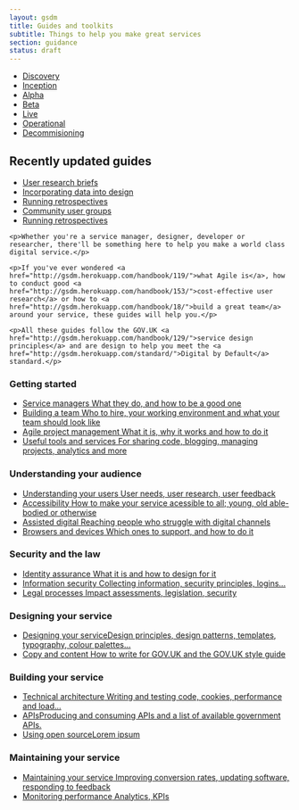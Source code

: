 ```yaml
---
layout: gsdm
title: Guides and toolkits
subtitle: Things to help you make great services
section: guidance
status: draft
---
```


<div class="guides-overview">
  <ul>
    <li class="discovery"><a href="/phases/discovery.html">Discovery</a></li>
    <li class="inception"><a href="/phases/inception.html">Inception</a></li>
    <li class="alpha"><a href="/phases/alpha.html">Alpha</a></li>
    <li class="beta"><a href="/phases/beta.html">Beta</a></li>
    <li class="live"><a href="/phases/live.html">Live</a></li>
    <li class="operational"><a href="/phases/operational.html">Operational</a></li>
    <li class="decommissioning"><a href="/phases/decommissioning.html">Decommisioning</a></li>
  </ul>
</div>

<div class="guides-intro">
  <div class="recently-updated">
    <h2>Recently updated guides</h2>
    <ul>
      <li><a href="http://gsdm.herokuapp.com/handbook/161/">User research briefs</a></li>
      <li><a href="http://gsdm.herokuapp.com/handbook/46/">Incorporating data into design</a></li>
      <li><a href="http://gsdm.herokuapp.com/handbook/179/">Running retrospectives</a></li>
      <li><a href="http://gsdm.herokuapp.com/handbook/149/">Community user groups</a></li>
      <li><a href="http://gsdm.herokuapp.com/handbook/179/">Running retrospectives</a></li>
    </ul>
  </div>

  <div class="getting-started">

    <p>Whether you're a service manager, designer, developer or researcher, there'll be something here to help you make a world class digital service.</p>

    <p>If you've ever wondered <a href="http://gsdm.herokuapp.com/handbook/119/">what Agile is</a>, how to conduct good <a href="http://gsdm.herokuapp.com/handbook/153/">cost-effective user research</a> or how to <a href="http://gsdm.herokuapp.com/handbook/18/">build a great team</a> around your service, these guides will help you.</p>

    <p>All these guides follow the GOV.UK <a href="http://gsdm.herokuapp.com/handbook/129/">service design principles</a> and are design to help you meet the <a href="http://gsdm.herokuapp.com/standard/">Digital by Default</a> standard.</p>

  </div>
</div>

<!--
<div class="search-guides">
  <form class="site-search" action="/search" method="get" role="search">
    <fieldset>
      <p class="group">
        <label for="site-search-text">Search the guides:</label>
        <input type="search" name="q" title="Search" class="search" placeholder="Enter search text"><input class="btn" type="submit" value="Search">
      </p>
  </fieldset>
  </form>
</div>
-->


<div class="topic">
  <h3>Getting started</h3>
  <ul>
      <li><a href="/handbook/29/"><span class="title">Service managers</span><span class="description">  What they do, and how to be a good one</span></a></li>
      <li><a href="/handbook/29/"><span class="title">Building a team</span><span class="description">  Who to hire, your working environment and what your team should look like</span></a></li>
      <li><a href="/handbook/29/"><span class="title">Agile project management</span><span class="description">  What it is, why it works and how to do it</span></a></li>
      <li><a href="/handbook/29/"><span class="title">Useful tools and services</span><span class="description">  For sharing code, blogging, managing projects, analytics and more</span></a></li>
  </ul>
</div>
<div class="topic">
<h3>Understanding your audience</h3>
  <ul>
      <li><a href="/handbook/29/"><span class="title">Understanding your users</span><span class="description">  User needs, user research, user feedback</span></a></li>
      <li><a href="/handbook/29/"><span class="title">Accessibility</span><span class="description">  How to make your service acessible to all; young, old able-bodied or otherwise</span></a></li>
      <li><a href="/handbook/29/"><span class="title">Assisted digital</span><span class="description">  Reaching people who struggle with digital channels</span></a></li>
      <li><a href="/handbook/29/"><span class="title">Browsers and devices</span><span class="description">  Which ones to support, and how to do it</span></a></li>
  </ul>
</div>
<div class="topic">
<h3>Security and the law</h3>
<ul>
    <li><a href="/handbook/29/"><span class="title">Identity assurance</span><span class="description">  What it is and how to design for it</span></a></li>
    <li><a href="/handbook/29/"><span class="title">Information security</span><span class="description">  Collecting information, security principles, logins...</span></a></li>
    <li><a href="/handbook/29/"><span class="title">Legal processes</span><span class="description"> Impact assessments, legislation, security</span></a></li>
</ul>
</div>
<div class="topic">
<h3>Designing your service</h3>
  <ul>
    <li><a href="/handbook/29/"><span class="title">Designing your service</span><span class="description">Design principles, design patterns, templates, typography, colour palettes...</span></a></li>
    <li><a href="/handbook/29/"><span class="title">Copy and content</span><span class="description">  How to write for GOV.UK and the GOV.UK style guide</span></a></li>
  </ul>
</div>
<div class="topic">
<h3>Building your service</h3>
  <ul>
      <li><a href="/handbook/29/"><span class="title">Technical architecture</span><span class="description">  Writing and testing code, cookies, performance and load...</span></a></li>
      <li><a href="/handbook/29/"><span class="title">APIs</span><span class="description">Producing and consuming APIs and a list of available government APIs.</span></a></li>
      <li><a href="/handbook/29/"><span class="title">Using open source</span><span class="description">Lorem ipsum</span></a></li>
    </ul>
</div>
<div class="topic">
<h3>Maintaining your service</h3>
  <ul>
      <li><a href="/handbook/29/"><span class="title">Maintaining your service</span><span class="description">  Improving conversion rates, updating software,  responding to feedback</span></a></li>
      <li><a href="/handbook/29/"><span class="title">Monitoring performance</span><span class="description">  Analytics, KPIs</span></a></li>
  </ul>
</div>
  
